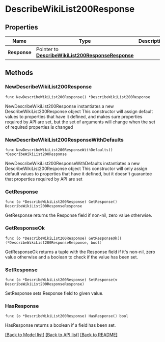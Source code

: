 # DescribeWikiList200Response

## Properties

Name | Type | Description | Notes
------------ | ------------- | ------------- | -------------
**Response** | Pointer to [**DescribeWikiList200ResponseResponse**](DescribeWikiList200ResponseResponse.md) |  | [optional] 

## Methods

### NewDescribeWikiList200Response

`func NewDescribeWikiList200Response() *DescribeWikiList200Response`

NewDescribeWikiList200Response instantiates a new DescribeWikiList200Response object
This constructor will assign default values to properties that have it defined,
and makes sure properties required by API are set, but the set of arguments
will change when the set of required properties is changed

### NewDescribeWikiList200ResponseWithDefaults

`func NewDescribeWikiList200ResponseWithDefaults() *DescribeWikiList200Response`

NewDescribeWikiList200ResponseWithDefaults instantiates a new DescribeWikiList200Response object
This constructor will only assign default values to properties that have it defined,
but it doesn't guarantee that properties required by API are set

### GetResponse

`func (o *DescribeWikiList200Response) GetResponse() DescribeWikiList200ResponseResponse`

GetResponse returns the Response field if non-nil, zero value otherwise.

### GetResponseOk

`func (o *DescribeWikiList200Response) GetResponseOk() (*DescribeWikiList200ResponseResponse, bool)`

GetResponseOk returns a tuple with the Response field if it's non-nil, zero value otherwise
and a boolean to check if the value has been set.

### SetResponse

`func (o *DescribeWikiList200Response) SetResponse(v DescribeWikiList200ResponseResponse)`

SetResponse sets Response field to given value.

### HasResponse

`func (o *DescribeWikiList200Response) HasResponse() bool`

HasResponse returns a boolean if a field has been set.


[[Back to Model list]](../README.md#documentation-for-models) [[Back to API list]](../README.md#documentation-for-api-endpoints) [[Back to README]](../README.md)


